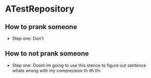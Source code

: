 # ATestRepository
## How to prank someone
- Step one: Don't
## How to not prank someone
- Step one: Doont
Im going to use this stence to figure out sentence whats wrong with my compression th ith thi
